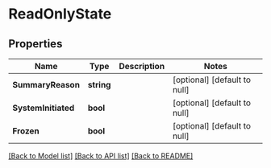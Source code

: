 # ReadOnlyState

## Properties
Name | Type | Description | Notes
------------ | ------------- | ------------- | -------------
**SummaryReason** | **string** |  | [optional] [default to null]
**SystemInitiated** | **bool** |  | [optional] [default to null]
**Frozen** | **bool** |  | [optional] [default to null]

[[Back to Model list]](../README.md#documentation-for-models) [[Back to API list]](../README.md#documentation-for-api-endpoints) [[Back to README]](../README.md)

